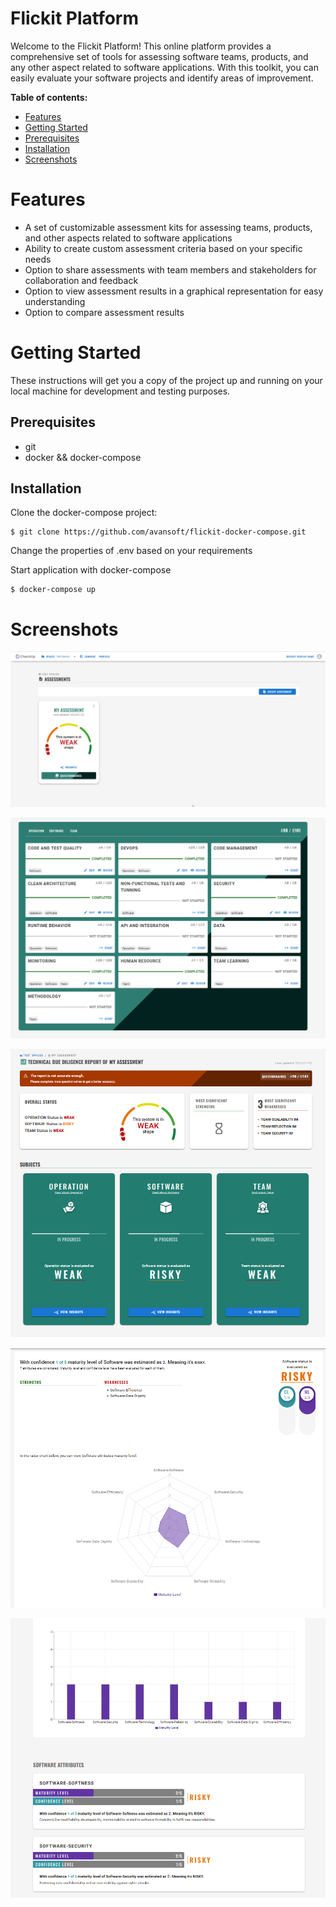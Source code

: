 

# Flickit Platform

Welcome to the Flickit Platform! 
This online platform provides a comprehensive set of tools 
for assessing software teams, products, and any other aspect 
related to software applications. With this toolkit,
you can easily evaluate your software projects 
and identify areas of improvement.



**Table of contents:**

- [Features](#features)
- [Getting Started](#getting-started)
- [Prerequisites](#prerequisites )
- [Installation](#installation)
- [Screenshots](#screenshots)
  

# Features
- A set of customizable assessment kits for assessing teams, products, and other aspects related to software applications
- Ability to create custom assessment criteria based on your specific needs
- Option to share assessments with team members and stakeholders for collaboration and feedback
- Option to view assessment results in a graphical representation for easy understanding
- Option to compare assessment results 

# Getting Started
These instructions will get you a copy of the project up and running on your local machine for development and testing purposes.

## Prerequisites ##

- git
- docker && docker-compose

## Installation ##

Clone the docker-compose project:

    $ git clone https://github.com/avansoft/flickit-docker-compose.git

Change the properties of .env based on your requirements

Start application with docker-compose

    $ docker-compose up

# Screenshots

![List of assessments](https://github.com/avansoft/flickit-doc/blob/main/shot1.png?raw=true)


![List of questionnaires](https://github.com/avansoft/flickit-doc/blob/main/shot5.png?raw=true)

![Assessment Report Preview](https://github.com/avansoft/flickit-doc/blob/main/shot3.png?raw=true)


![Assessment Report](https://github.com/avansoft/flickit-doc/blob/main/shot2.png?raw=true)

![Assessment Report](https://github.com/avansoft/flickit-doc/blob/main/shot4.png?raw=true)
